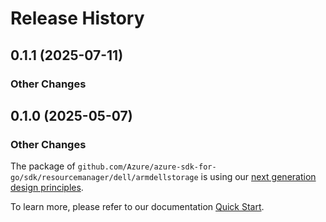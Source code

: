 # Release History

## 0.1.1 (2025-07-11)
### Other Changes


## 0.1.0 (2025-05-07)
### Other Changes

The package of `github.com/Azure/azure-sdk-for-go/sdk/resourcemanager/dell/armdellstorage` is using our [next generation design principles](https://azure.github.io/azure-sdk/general_introduction.html).

To learn more, please refer to our documentation [Quick Start](https://aka.ms/azsdk/go/mgmt).